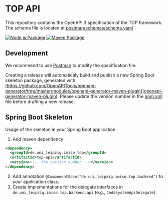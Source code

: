 # TOP API

This repository contains the OpenAPI 3 specification of the TOP framework. The schema file is located at [postman/schemas/schema.yaml](postman/schemas/schema.yaml)

[![Node.js Package](https://github.com/Onto-Med/top-api/actions/workflows/npm-publish.yml/badge.svg)](https://github.com/Onto-Med/top-api/actions/workflows/npm-publish.yml)
[![Maven Package](https://github.com/Onto-Med/top-api/actions/workflows/maven-publish.yml/badge.svg)](https://github.com/Onto-Med/top-api/actions/workflows/maven-publish.yml)

## Development

We recommend to use [Postman](https://www.postman.com) to modify the specification file.

Creating a release will automaticaly build and publish a new Spring Boot skeleton package, generated with [https://github.com/OpenAPITools/openapi-generator/tree/master/modules/openapi-generator-maven-plugin](openapi-generator-maven-plugin). Please update the version number in the [pom.xml](pom.xml) file before drafting a new release.

## Spring Boot Skeleton

Usage of the skeleton in your Spring Boot application:

1. Add maven dependency
```xml
<dependency>
  <groupId>de.uni_leipzig.imise.top</groupId>
  <artifactId>top-api</artifactId>
  <version><!-- the version number --></version>
</dependency>
```
2. Add annotation `@ComponentScan("de.uni_leipzig.imise.top.backend")` to your application class.
3. Create implementations for the delegate interfaces in `de.uni_leipzig.imise.top.backend.api` (e.g., `CodeSystemApiDelegate`).

